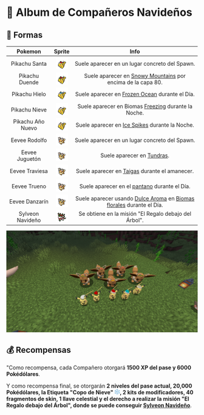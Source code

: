 # 🎄 Album de Compañeros Navideños

## 🎁 Formas

|Pokemon|Sprite|Info|
|:-----:|:----:|:--:|
| Pikachu Santa |![Pikachu Santa](../../images/pokemon/pixelfest/pika_santa_sprite.png)| Suele aparecer en un lugar concreto del Spawn. |
| Pikachu Duende |![Pikachu Duende](../../images/pokemon/pixelfest/pika_duende_sprite.png)| Suele aparecer en [Snowy Mountains](https://pixelmonmod.com/wiki/Ice_Mountains) por encima de la capa 80. |
| Pikachu Hielo |![Pikachu Hielo](../../images/pokemon/pixelfest/pika_hielo_sprite.png)| Suele aparecer en [Frozen Ocean](https://pixelmonmod.com/wiki/Frozen_Ocean) durante el Día. |
| Pikachu Nieve |![Pikachu Nieve](../../images/pokemon/pixelfest/pika_nieve_sprite.png)| Suele aparecer en Biomas [Freezing](https://pixelmonmod.com/wiki/Freezing) durante la Noche. |
| Pikachu Año Nuevo |![Pikachu Año Nuevo](../../images/pokemon/pixelfest/pika_anonuevo_sprite.png)| Suele aparecer en [Ice Spikes](https://minecraft.fandom.com/wiki/Snowy_Plains#Ice_Spikes) durante la Noche. |
| Eevee Rodolfo|![Eevee Rodolfo](../../images/pokemon/pixelfest/eevee_rodolfo_sprite.png)| Suele aparecer en un lugar concreto del Spawn. |
| Eevee Juguetón|![Eevee Juguetón](../../images/pokemon/pixelfest/eevee_danzarin_sprite.png)| Suele aparecer en [Tundras](https://pixelmonmod.com/wiki/Tundra). |
| Eevee Traviesa|![Eevee Traviesa](../../images/pokemon/pixelfest/eevee_jugueton_sprite.png)| Suele aparecer en [Taigas](https://pixelmonmod.com/wiki/Taiga) durante el amanecer. |
| Eevee Trueno|![Eevee Trueno](../../images/pokemon/pixelfest/eevee_traviesa_sprite.png)| Suele aparecer en el [pantano](https://pixelmonmod.com/wiki/Swampland) durante el Día. |
| Eevee Danzarín |![Eevee Danzarín](../../images/pokemon/pixelfest/eevee_trueno_sprite.png)| Suele aparecer usando [Dulce Aroma](https://www.wikidex.net/wiki/Dulce_aroma) en [Biomas florales](https://pixelmonmod.com/wiki/Flower_Forest) durante el Día. |
| Sylveon Navideño |![Sylveon Navideño](../../images/pokemon/pixelfest/sylveon_pixelfest_sprite.png)| Se obtiene en la misión "El Regalo debajo del Árbol". |

<div style="text-align: center">
<img src="../../images/pokemon/pixelfest/compas.png"
alt="Compañeros Navideños">
</div>

## 💰 Recompensas

"Como recompensa, cada Compañero otorgará **1500 XP del pase y 6000 Pokédólares**.

Y como recompensa final, se otorgarán **2 niveles del pase actual, 20,000 Pokédólares, la Etiqueta "Copo de Nieve" ![Copo de Nieve](../../images/tags/copodenieve.png), 2 kits de modificadores, 40 fragmentos de skin, 1 llave celestial y el derecho a realizar la misión "El Regalo debajo del Árbol", donde se puede conseguir [Sylveon Navideño](../../pokemon/pixelween/pixelfest-2024/album-sylveon-navideño.md)**.
